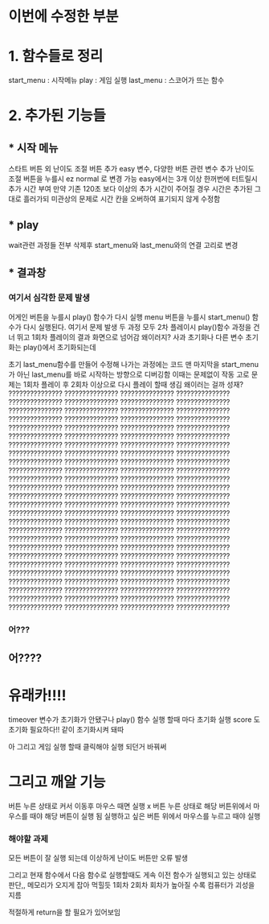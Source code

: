 # 이번에 수정한 부분

# 1. 함수들로 정리
start_menu : 시작메뉴
play : 게임 실행
last_menu : 스코어가 뜨는 함수


# 2. 추가된 기능들
## * 시작 메뉴
스타트 버튼 외 난이도 조절 버튼 추가 easy 변수, 다양한 버튼 관련 변수 추가
난이도 조절 버튼을 누를시 ez normal 로 변경 가능 easy에서는 3개 이상 한꺼번에 터트릴시 추가 시간 부여
만약 기존 120초 보다 이상의 추가 시간이 주어질 경우 시간은 추가된 그대로 흘러가되 미관상의 문제로 시간 칸을 오버하여 표기되지 않게 수정함

## * play
wait관련 과정들 전부 삭제후 start_menu와 last_menu와의 연결 고리로 변경

## * 결과창
### 여기서 심각한 문제 발생
어게인 버튼을 누를시 play() 함수가 다시 실행
menu 버튼을 누를시 start_menu() 함수가 다시 실행된다.
여기서 문제 발생
두 과정 모두 2차 플레이시 play()함수 과정을 건너 뛰고 1회차 플레이의 결과 화면으로 넘어감
왜이러지?
사과 초기화나 다른 변수 초기화는 play()에서 초기화되는데

초기 last_menu함수를  만들어 수정해 나가는 과정에는 
코드 맨 마지막을 start_menu가 아닌 last_menu를 바로 시작하는 방향으로 디버깅함
이때는 문제없이 작동
고로 문제는 1회차 플레이 후 2회차 이상으로 다시 플레이 할때 생김
왜이러는 걸까 성재?
???????????????
???????????????
???????????????
???????????????
???????????????
???????????????
???????????????
???????????????
???????????????
???????????????
???????????????
???????????????
???????????????
???????????????
???????????????
???????????????
???????????????
???????????????
???????????????
???????????????
???????????????
???????????????
???????????????
???????????????
???????????????
???????????????
???????????????
???????????????
???????????????
???????????????
???????????????
???????????????
???????????????
???????????????
???????????????
???????????????
???????????????
???????????????
???????????????
???????????????
???????????????
???????????????
???????????????
???????????????
???????????????
???????????????
???????????????
???????????????
???????????????
???????????????
???????????????
???????????????
???????????????
???????????????
???????????????
???????????????
???????????????
???????????????
???????????????
???????????????
???????????????
???????????????
???????????????
???????????????
???????????????
???????????????
???????????????
???????????????
???????????????
???????????????
???????????????
???????????????
???????????????
???????????????
???????????????
???????????????
???????????????
???????????????
???????????????
???????????????
???????????????
???????????????
???????????????
???????????????
???????????????
???????????????
???????????????
???????????????
???????????????
???????????????
???????????????
???????????????
???????????????
???????????????
???????????????
???????????????
???????????????
???????????????
???????????????
???????????????
???????????????
???????????????
???????????????
???????????????

### 어???
## 어????
# 유래카!!!!
timeover 변수가 초기화가 안됐구나 play() 함수 실행 할때 마다 초기화 실행
score 도 초기화 필요하다!! 같이 초기화시켜
돼따


아 그리고 게임 실행 할때 클릭해야 실행 되던거 바꿔써

# 그리고 깨알 기능
버튼 누른 상태로 커서 이동후 마우스 때면 실행 x 
버튼 누른 상태로 해당 버튼위에서 마우스를 때야 해당 버튼이 실행 됨
실행하고 싶은 버튼 위에서 마우스를 누르고 때야 실행







### 해야할 과제 
모든 버튼이 잘 실행 되는데
이상하게 난이도 버튼만 오류 발생

그리고 현재 함수에서 다음 함수로 실행할때도 게속 이전 함수가 실행되고 있는 상태로 판단,, 메모리가 오지게 잡아 먹힐듯
1회차 2회차 회차가 높아질 수록
컴퓨터가 괴성을 지름

적절하게 return을 할 필요가 있어보임



